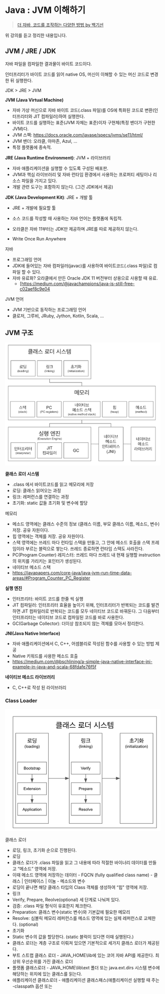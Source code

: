 # Java : JVM 이해하기 

>[더 자바, 코드를 조작하는 다양한 방법 by 백기선](https://www.inflearn.com/course/the-java-code-manipulation/dashboard)

위 강의를 듣고 정리한 내용입니다. 

## JVM / JRE / JDK 

자바 파일을 컴파일한 결과물이 바이트 코드이다. 

인터프리터가 바이트 코드를 읽어 native OS, 머신이 이해할 수 있는 머신 코드로 변경한 뒤 실행한다. 

JDK > JRE > JVM 

**JVM (Java Virtual Machine)**

- 자바 가상 머신으로 자바 바이트 코드(.class 파일)를 OS에 특화된 코드로 변환(인터프리터와 JIT 컴파일러)하여 실행한다.
- 바이트 코드를 실행하는 표준(JVM 자체는 표준)이자 구현체(특정 밴더가 구현한 JVM)다.
- JVM 스팩: https://docs.oracle.com/javase/specs/jvms/se11/html/
- JVM 밴더: 오라클, 아마존, Azul, ...
- 특정 플랫폼에 종속적.



**JRE (Java Runtime Environment)**: JVM + 라이브러리

- 자바 애플리케이션을 실행할 수 있도록 구성된 배포판.
- JVM과 핵심 라이브러리 및 자바 런타임 환경에서 사용하는 프로퍼티 세팅이나 리소스 파일을 가지고 있다.
- 개발 관련 도구는 포함하지 않는다. (그건 JDK에서 제공)



**JDK (Java Development Kit)**: JRE + 개발 툴

- JRE + 개발에 필요할 툴

- 소스 코드를 작성할 때 사용하는 자바 언어는 플랫폼에 독립적.
- 오라클은 자바 11부터는 JDK만 제공하며 JRE를 따로 제공하지 않는다.
- Write Once Run Anywhere



자바

- 프로그래밍 언어
- JDK에 들어있는 자바 컴파일러(javac)를 사용하여 바이트코드(.class 파일)로 컴파일 할 수 있다.
- 자바 유료화? 오라클에서 만든 Oracle JDK 11 버전부터 상용으로 사용할 때 유료.
  - [https://medium.com/@javachampions/java-is-still-free-c02aef8c9e04

JVM 언어

- JVM 기반으로 동작하는 프로그래밍 언어
- 클로저, 그루비, JRuby, Jython, Kotlin, Scala, ...



## JVM 구조 

![unnamed](2022-04-19_inflearn_Java01.assets/unnamed.png)

**클래스 로더 시스템**

- .class 에서 바이트코드를 읽고 메모리에 저장
- 로딩: 클래스 읽어오는 과정
- 링크: 레퍼런스를 연결하는 과정
- 초기화: static 값들 초기화 및 변수에 할당

메모리

- 메소드 영역에는 클래스 수준의 정보 (클래스 이름, 부모 클래스 이름, 메소드, 변수) 저장. 공유 자원이다.
- 힙 영역에는 객체를 저장. 공유 자원이다.
- 스택 영역에는 쓰레드 마다 런타임 스택을 만들고, 그 안에 메소드 호출을 스택 프레임이라 부르는 블럭으로 쌓는다. 쓰레드 종료하면 런타임 스택도 사라진다.
- PC(Program Counter) 레지스터: 쓰레드 마다 쓰레드 내 현재 실행할 instruction의 위치를 가리키는 포인터가 생성된다.
- 네이티브 메소드 스택
- https://javapapers.com/core-java/java-jvm-run-time-data-areas/#Program_Counter_PC_Register

**실행 엔진**

- 인터프리터: 바이트 코드를 한줄 씩 실행
- JIT 컴파일러: 인터프리터 효율을 높이기 위해, 인터프리터가 반복되는 코드를 발견하면 JIT 컴파일러로 반복되는 코드를 모두 네이티브 코드로 바꿔둔다. 그 다음부터 인터프리터는 네이티브 코드로 컴파일된 코드를 바로 사용한다.
- GC(Garbage Collector): 더이상 참조되지 않는 객체를 모아서 정리한다.

**JNI(Java Native Interface)**

- 자바 애플리케이션에서 C, C++, 어셈블리로 작성된 함수를 사용할 수 있는 방법 제공
- Native 키워드를 사용한 메소드 호출
- https://medium.com/@bschlining/a-simple-java-native-interface-jni-example-in-java-and-scala-68fdafe76f5f

 **네이티브 메소드 라이브러리**

- C, C++로 작성 된 라이브러리

### Class Loader 

![img](2022-04-19_inflearn_Java01.assets/G8vwSVdmLXnGJKo6UH1Cvoc-i9LqmtLpPOJWSwEcqF6QDJ63I3sGZnMfyVCNHrxNQg4gdRSlQPc3AzW_EHDaPY2Uf3G_AMv-G4aLseW5H1znhTHhHaXYKkxH4NBX6rA7iq_NAs-u.png)



클래스 로더

- 로딩, 링크, 초기화 순으로 진행된다.
-  로딩
  -  클래스 로더가 .class 파일을 읽고 그 내용에 따라 적절한 바이너리 데이터를
    만들고 “메소드” 영역에 저장.
  -  이때 메소드 영역에 저장하는 데이터
    - FQCN (fully qualified class name)
    -  클래스 | 인터페이스 | 이늄
    -  메소드와 변수
  -  로딩이 끝나면 해당 클래스 타입의 Class 객체를 생성하여 “힙" 영역에 저장.
-  링크
  -  Verify, Prepare, Reolve(optional) 세 단계로 나눠져 있다.
  -  검증: .class 파일 형식이 유효한지 체크한다.
  -  Preparation: 클래스 변수(static 변수)와 기본값에 필요한 메모리
  -  Resolve: 심볼릭 메모리 레퍼런스를 메소드 영역에 있는 실제 레퍼런스로 교체한다. (optional)
-  초기화
  -  Static 변수의 값을 할당한다. (static 블럭이 있다면 이때 실행된다.)
-  클래스 로더는 계층 구조로 이뤄져 있으면 기본적으로 세가지 클래스 로더가 제공된다.
  -  부트 스트랩 클래스 로더 - JAVA_HOME\lib에 있는 코어 자바 API를 제공한다.
    최상위 우선순위를 가진 클래스 로더
  - 플랫폼 클래스로더 - JAVA_HOME\lib\ext 폴더 또는 java.ext.dirs 시스템 변수에
    해당하는 위치에 있는 클래스를 읽는다.
  - 애플리케이션 클래스로더 - 애플리케이션 클래스패스(애플리케이션 실행할 때
    주는 -classpath 옵션 또는

